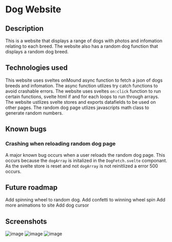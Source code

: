 # Dog Website

## Description
This is a website that displays a range of dogs with photos and infomation relating to each breed. The website also has a random dog function that displays a random dog breed.

## Technologies used
This website uses sveltes onMound async function to fetch a json of dogs breeds and infomation. The async function utlizes try catch functions to avoid crashable errors. The website uses sveltes `on:click` function to run certain functions, svelte html if and for each loops to run through arrays. The website ustlizes svelte stores and exports datafields to be used on other pages. The random dog page utlizes javascripts math class to generate random numbers.

## Known bugs
### Crashing when reloading random dog page
A major known bug occurs when a user reloads the random dog page. This occurs because the `dogArray` is initalized in the `DogFetch.svelte` componant. As the svelte store is reset and not `dogArray` is not reinitlized a error 500 occurs. 

## Future roadmap
Add spinning wheel to random dog.
Add confetti to winning wheel spin
Add more animations to site
Add dog cursor

## Screenshots
![image](https://github.com/mahoneybj/web1-svelte2023/assets/65274137/69e3b37b-3714-42af-9963-fc24fa975064)
![image](https://github.com/mahoneybj/web1-svelte2023/assets/65274137/9faee48d-234c-4bc7-bd07-3d2823c55413)
![image](https://github.com/mahoneybj/web1-svelte2023/assets/65274137/aefae036-3346-4553-a3a6-5ecb9399eb5b)


